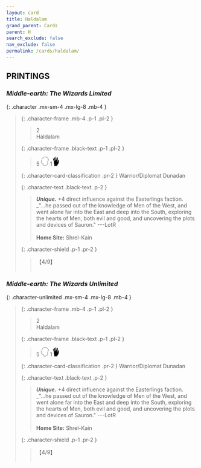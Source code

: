 ```yaml
---
layout: card
title: Haldalam
grand_parent: Cards
parent: H
search_exclude: false
nav_exclude: false
permalink: /cards/haldalam/
---
```


## PRINTINGS


### _Middle-earth: The Wizards Limited_

{: .character .mx-sm-4 .mx-lg-8 .mb-4 }
> {: .character-frame .mb-4 .p-1 .pl-2 }
> > <div class="card-mp">2</div>
> > <div class="character-card-name">Haldalam</div>
>
> {: .character-frame .black-text .p-1 .pl-2 }
> > 5 ![](/assets/images/mind.svg) 1![](/assets/images/di.svg)
>
> {: .character-card-classification .pr-2 }
> Warrior/Diplomat Dunadan
>
> {: .character-text .black-text .p-2 }
> > _**Unique.**_ +4 direct influence against the Easterlings faction. <br>_"...he passed out of the knowledge of Men of the West, and went alone far into the East and deep into the South, exploring the hearts of Men, both evil and good, and uncovering the plots and devices of Sauron." ---LotR  <br><br>**Home Site:** Shrel-Kain 
>
> {: .character-shield .p-1 .pr-2 }
> > <div class="card-shield">【4/9】</div>
> > <div class="card-corruption">&nbsp;</div>

### _Middle-earth: The Wizards Unlimited_

{: .character-unlimited .mx-sm-4 .mx-lg-8 .mb-4 }
> {: .character-frame .mb-4 .p-1 .pl-2 }
> > <div class="card-mp">2</div>
> > <div class="character-card-name">Haldalam</div>
>
> {: .character-frame .black-text .p-1 .pl-2 }
> > 5 ![](/assets/images/mind.svg) 1![](/assets/images/di.svg)
>
> {: .character-card-classification .pr-2 }
> Warrior/Diplomat Dunadan
>
> {: .character-text .black-text .p-2 }
> > _**Unique.**_ +4 direct influence against the Easterlings faction. <br>_"...he passed out of the knowledge of Men of the West, and went alone far into the East and deep into the South, exploring the hearts of Men, both evil and good, and uncovering the plots and devices of Sauron." ---LotR  <br><br>**Home Site:** Shrel-Kain 
>
> {: .character-shield .p-1 .pr-2 }
> > <div class="card-shield">【4/9】</div>
> > <div class="card-corruption">&nbsp;</div>
